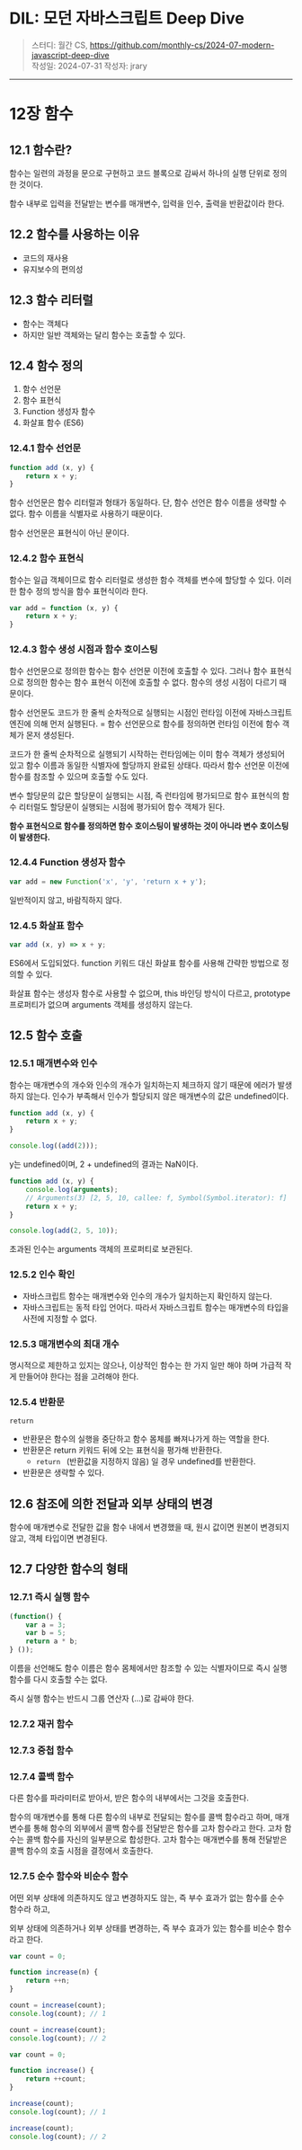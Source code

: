 # DIL: 모던 자바스크립트 Deep Dive

> 스터디: 월간 CS, https://github.com/monthly-cs/2024-07-modern-javascript-deep-dive  
> 작성일: 2024-07-31
> 작성자: jrary

---

# 12장 함수
## 12.1 함수란?

함수는 일련의 과정을 문으로 구현하고 코드 블록으로 감싸서 하나의 실행 단위로 정의한 것이다.

함수 내부로 입력을 전달받는 변수를 매개변수, 입력을 인수, 출력을 반환값이라 한다.

## 12.2 함수를 사용하는 이유

- 코드의 재사용
- 유지보수의 편의성

## 12.3 함수 리터럴

- 함수는 객체다
- 하지만 일반 객체와는 달리 함수는 호출할 수 있다.

## 12.4 함수 정의

1. 함수 선언문
2. 함수 표현식
3. Function 생성자 함수
4. 화살표 함수 (ES6)

### 12.4.1 함수 선언문

```jsx
function add (x, y) {
	return x + y;
}
```

함수 선언문은 함수 리터럴과 형태가 동일하다. 단, 함수 선언은 함수 이름을 생략할 수 없다. 함수 이름을 식별자로 사용하기 때문이다.

함수 선언문은 표현식이 아닌 문이다.

### 12.4.2 함수 표현식

함수는 일급 객체이므로 함수 리터럴로 생성한 함수 객체를 변수에 할당할 수 있다. 이러한 함수 정의 방식을 함수 표현식이라 한다.
```jsx
var add = function (x, y) {
	return x + y;
}
```

### 12.4.3 함수 생성 시점과 함수 호이스팅

함수 선언문으로 정의한 함수는 함수 선언문 이전에 호출할 수 있다. 그러나 함수 표현식으로 정의한 함수는 함수 표현식 이전에 호출할 수 없다. 함수의 생성 시점이 다르기 때문이다. 

함수 선언문도 코드가 한 줄씩 순차적으로 실행되는 시점인 런타임 이전에 자바스크립트 엔진에 의해 먼저 실행된다. = 함수 선언문으로 함수를 정의하면 런타임 이전에 함수 객체가 몬저 생성된다.

코드가 한 줄씩 순차적으로 실행되기 시작하는 런타임에는 이미 함수 객체가 생성되어 있고 함수 이름과 동일한 식별자에 할당까지 완료된 상태다. 따라서 함수 선언문 이전에 함수를 참조할 수 있으며 호출할 수도 있다.

변수 할당문의 값은 할당문이 실행되는 시점, 즉 런타임에 평가되므로 함수 표현식의 함수 리터럴도 할당문이 실행되는 시점에 평가되어 함수 객체가 된다.

**함수 표현식으로 함수를 정의하면 함수 호이스팅이 발생하는 것이 아니라 변수 호이스팅이 발생한다.**

### 12.4.4 Function 생성자 함수

```jsx
var add = new Function('x', 'y', 'return x + y');
```

일반적이지 않고, 바람직하지 않다.

### 12.4.5 화살표 함수

```jsx
var add (x, y) => x + y;
```

ES6에서 도입되었다. function 키워드 대신 화살표 함수를 사용해 간략한 방법으로 정의할 수 있다.

화살표 함수는 생성자 함수로 사용할 수 없으며, this 바인딩 방식이 다르고, prototype 프로퍼티가 없으며 arguments 객체를 생성하지 않는다.

## 12.5 함수 호출
### 12.5.1 매개변수와 인수

함수는 매개변수의 개수와 인수의 개수가 일치하는지 체크하지 않기 때문에 에러가 발생하지 않는다. 인수가 부족해서 인수가 할당되지 않은 매개변수의 값은 undefined이다.

```js
function add (x, y) {
    return x + y;
}

console.log((add(2)));
```
y는 undefined이며, 2 + undefined의 결과는 NaN이다.

```js
function add (x, y) {
    console.log(arguments);
    // Arguments(3) [2, 5, 10, callee: f, Symbol(Symbol.iterator): f]
    return x + y;
}

console.log(add(2, 5, 10));
```
초과된 인수는 arguments 객체의 프로퍼티로 보관된다.

### 12.5.2 인수 확인

- 자바스크립트 함수는 매개변수와 인수의 개수가 일치하는지 확인하지 않는다.
- 자바스크립트는 동적 타입 언어다. 따라서 자바스크립트 함수는 매개변수의 타입을 사전에 지정할 수 없다.

### 12.5.3 매개변수의 최대 개수

명시적으로 제한하고 있지는 않으나, 이상적인 함수는 한 가지 일만 해야 하며 가급적 작게 만들어야 한다는 점을 고려해야 한다.

### 12.5.4 반환문

`return`

- 반환문은 함수의 실행을 중단하고 함수 몸체를 빠져나가게 하는 역할을 한다.
- 반환문은 return 키워드 뒤에 오는 표현식을 평가해 반환한다.
    - `return ` (반환값을 지정하지 않음) 일 경우 undefined를 반환한다.
- 반환문은 생략할 수 있다.

## 12.6 참조에 의한 전달과 외부 상태의 변경

함수에 매개변수로 전달한 값을 함수 내에서 변경했을 때, 원시 값이면 원본이 변경되지 않고, 객체 타입이면 변경된다.

## 12.7 다양한 함수의 형태
### 12.7.1 즉시 실행 함수

```js
(function() {
    var a = 3;
    var b = 5;
    return a * b;
} ());
```
이름을 선언해도 함수 이름은 함수 몸체에서만 참조할 수 있는 식별자이므로 즉시 실행 함수를 다시 호출할 수는 없다.

즉시 실행 함수는 반드시 그룹 연산자 (...)로 감싸야 한다.

### 12.7.2 재귀 함수
### 12.7.3 중첩 함수
### 12.7.4 콜백 함수

다른 함수를 파라미터로 받아서, 받은 함수의 내부에서는 그것을 호출한다.

함수의 매개변수를 통해 다른 함수의 내부로 전달되는 함수를 콜백 함수라고 하며, 매개변수를 통해 함수의 외부에서 콜백 함수를 전달받은 함수를 고차 함수라고 한다. 고차 함수는 콜백 함수를 자신의 일부분으로 합성한다.
고차 함수는 매개변수를 통해 전달받은 콜백 함수의 호출 시점을 결정에서 호출한다.

### 12.7.5 순수 함수와 비순수 함수

어떤 외부 상태에 의존하지도 않고 변경하지도 않는, 즉 부수 효과가 없는 함수를 순수 함수라 하고, 

외부 상태에 의존하거나 외부 상태를 변경하는, 즉 부수 효과가 있는 함수를 비순수 함수라고 한다.

```js
var count = 0;

function increase(n) {
    return ++n;
}

count = increase(count);
console.log(count); // 1

count = increase(count);
console.log(count); // 2
```

```js
var count = 0;

function increase() {
    return ++count;
}

increase(count);
console.log(count); // 1

increase(count);
console.log(count); // 2
```